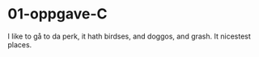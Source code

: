 # 01-oppgave-C

I like to gå to da perk, it hath birdses, and doggos, and grash. It nicestest places. 
